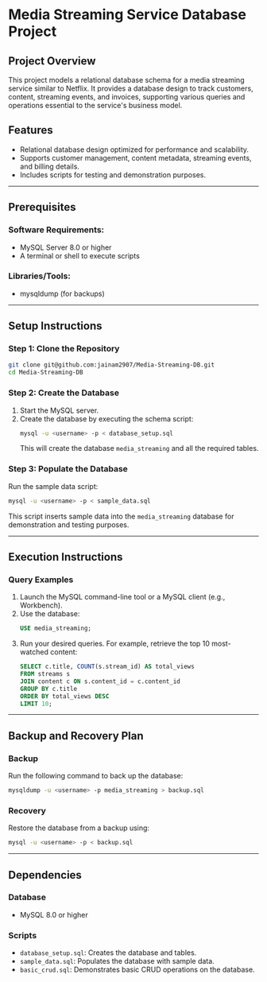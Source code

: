 # Media Streaming Service Database Project

## Project Overview
This project models a relational database schema for a media streaming service similar to Netflix. It provides a database design to track customers, content, streaming events, and invoices, supporting various queries and operations essential to the service's business model.

## Features
- Relational database design optimized for performance and scalability.
- Supports customer management, content metadata, streaming events, and billing details.
- Includes scripts for testing and demonstration purposes.

---

## Prerequisites
### Software Requirements:
- MySQL Server 8.0 or higher
- A terminal or shell to execute scripts

### Libraries/Tools:
- mysqldump (for backups)

---

## Setup Instructions

### Step 1: Clone the Repository
```bash
git clone git@github.com:jainam2907/Media-Streaming-DB.git
cd Media-Streaming-DB
```

### Step 2: Create the Database
1. Start the MySQL server.
2. Create the database by executing the schema script:
   ```bash
   mysql -u <username> -p < database_setup.sql
   ```
   This will create the database `media_streaming` and all the required tables.

### Step 3: Populate the Database
Run the sample data script:
```bash
mysql -u <username> -p < sample_data.sql
```
This script inserts sample data into the `media_streaming` database for demonstration and testing purposes.

---

## Execution Instructions
### Query Examples
1. Launch the MySQL command-line tool or a MySQL client (e.g., Workbench).
2. Use the database:
   ```sql
   USE media_streaming;
   ```
3. Run your desired queries. For example, retrieve the top 10 most-watched content:
   ```sql
   SELECT c.title, COUNT(s.stream_id) AS total_views
   FROM streams s
   JOIN content c ON s.content_id = c.content_id
   GROUP BY c.title
   ORDER BY total_views DESC
   LIMIT 10;
   ```

---

## Backup and Recovery Plan
### Backup
Run the following command to back up the database:
```bash
mysqldump -u <username> -p media_streaming > backup.sql
```

### Recovery
Restore the database from a backup using:
```bash
mysql -u <username> -p < backup.sql
```

---

## Dependencies
### Database
- MySQL 8.0 or higher

### Scripts
- `database_setup.sql`: Creates the database and tables.
- `sample_data.sql`: Populates the database with sample data.
- `basic_crud.sql`: Demonstrates basic CRUD operations on the database.
